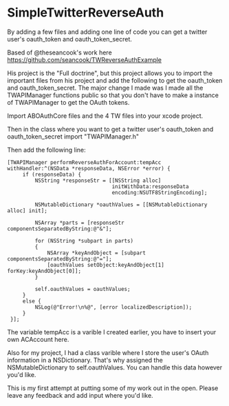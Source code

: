 SimpleTwitterReverseAuth
========================

By adding a few files and adding one line of code you can get a twitter user's oauth_token and oauth_token_secret.

Based of @theseancook's work  here https://github.com/seancook/TWReverseAuthExample

His project is the "Full doctrine", but this project allows you to import the important files from his project and add the following to get the oauth_token and oauth_token_secret. The major change I made was I made all the TWAPIManager functions public so that you don't have to make a instance of TWAPIManager to get the OAuth tokens. 

Import ABOAuthCore files and the 4 TW files into your xcode project.

Then in the class where you want to get a twitter user's oauth_token and oauth_token_secret import "TWAPIManager.h"

Then add the following line:

    [TWAPIManager performReverseAuthForAccount:tempAcc withHandler:^(NSData *responseData, NSError *error) {
         if (responseData) {
             NSString *responseStr = [[NSString alloc]
                                      initWithData:responseData
                                      encoding:NSUTF8StringEncoding];
             
             NSMutableDictionary *oauthValues = [[NSMutableDictionary alloc] init];
             
             NSArray *parts = [responseStr componentsSeparatedByString:@"&"];
             
             for (NSString *subpart in parts)
             {
                 NSArray *keyAndObject = [subpart componentsSeparatedByString:@"="];
                 [oauthValues setObject:keyAndObject[1] forKey:keyAndObject[0]];
             }
             
             self.oauthValues = oauthValues;
         }
         else {
             NSLog(@"Error!\n%@", [error localizedDescription]);
         }
     }];

The variable tempAcc is a varible I created earlier, you have to insert your own ACAccount here.

Also for my project, I had a class varible where I store the user's OAuth information in a NSDictionary. That's why assigned the NSMutableDictionary to self.oauthValues. You can handle this data however you'd like.

This is my first attempt at putting some of my work out in the open. Please leave any feedback and add input where you'd like.
